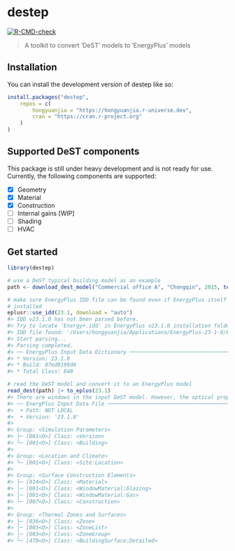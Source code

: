 
<!-- README.md is generated from README.Rmd. Please edit that file -->

# destep

<!-- badges: start -->

[![R-CMD-check](https://github.com/hongyuanjia/destep/actions/workflows/R-CMD-check.yaml/badge.svg)](https://github.com/hongyuanjia/destep/actions/workflows/R-CMD-check.yaml)
<!-- badges: end -->

> A toolkit to convert ‘DeST’ models to ‘EnergyPlus’ models

## Installation

You can install the development version of destep like so:

``` r
install.packages("destep",
    repos = c(
        hongyuanjia = "https://hongyuanjia.r-universe.dev",
        cran = "https://cran.r-project.org"
    )
)
```

## Supported DeST components

This package is still under heavy development and is not ready for use.
Currently, the following components are supported:

- [x] Geometry
- [x] Material
- [x] Construction
- [ ] Internal gains \[WIP\]
- [ ] Shading
- [ ] HVAC

## Get started

``` r
library(destep)

# use a DeST typical building model as an example
path <- download_dest_model("Commercial office A", "Chongqin", 2015, tempdir())

# make sure EnergyPlus IDD file can be found even if EnergyPlus itself was not
# installed
eplusr::use_idd(23.1, download = "auto")
#> IDD v23.1.0 has not been parsed before.
#> Try to locate 'Energy+.idd' in EnergyPlus v23.1.0 installation folder '/Applications/EnergyPlus-23-1-0'.
#> IDD file found: '/Users/hongyuanjia/Applications/EnergyPlus-23-1-0/Energy+.idd'.
#> Start parsing...
#> Parsing completed.
#> ── EnergyPlus Input Data Dictionary ────────────────────────────────────────────
#> * Version: 23.1.0
#> * Build: 87ed9199d4
#> * Total Class: 840

# read the DeST model and convert it to an EnergyPlus model
read_dest(path) |> to_eplus(23.1)
#> There are windows in the input DeST model. However, the optical properties of the glazing in DeST are not one-to-one match with the glazing in EnergyPlus. Here the optical properties of a 3mm clear glazing in EnergyPlus dataset 'WindowGlassMaterials.idf' will be used for all glazing in DeST. Please check the results in the converted IDF file.
#> ── EnergPlus Input Data File ───────────────────────────────────────────────────
#>  • Path: NOT LOCAL
#>  • Version: '23.1.0'
#> 
#> Group: <Simulation Parameters>
#> ├─ [001<O>] Class: <Version>
#> └─ [001<O>] Class: <Building>
#> 
#> Group: <Location and Climate>
#> └─ [001<O>] Class: <Site:Location>
#> 
#> Group: <Surface Construction Elements>
#> ├─ [014<O>] Class: <Material>
#> │─ [001<O>] Class: <WindowMaterial:Glazing>
#> │─ [001<O>] Class: <WindowMaterial:Gas>
#> └─ [007<O>] Class: <Construction>
#> 
#> Group: <Thermal Zones and Surfaces>
#> ├─ [036<O>] Class: <Zone>
#> │─ [003<O>] Class: <ZoneList>
#> │─ [003<O>] Class: <ZoneGroup>
#> └─ [470<O>] Class: <BuildingSurface:Detailed>
```
